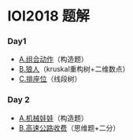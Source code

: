 # IOI2018 题解

### Day1

- [A.组合动作](http://www.ebola.pro/article/solutions/ioi2018_combo)（构造题）
- [B.狼人](http://www.ebola.pro/article/solutions/ioi2018_werewolf)（kruskal重构树+二维数点）
- [C.排座位](http://www.ebola.pro/article/solutions/ioi2018_seats)（线段树）

### Day 2

- [A.机械娃娃](http://www.ebola.pro/article/solutions/ioi2018_doll)（构造题）
- [B.高速公路收费](http://www.ebola.pro/article/solutions/ioi2018_highway)（思维题+二分）
